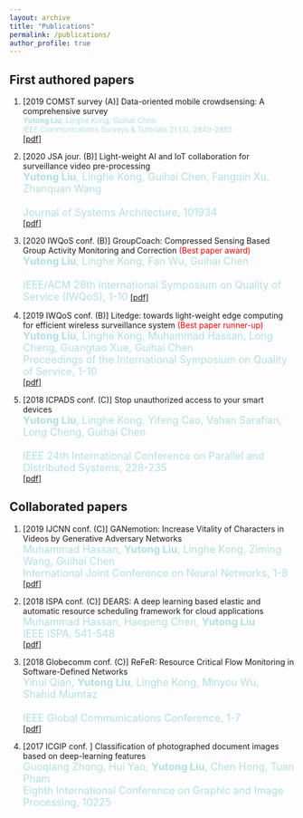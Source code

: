 ```yaml
---
layout: archive
title: "Publications"
permalink: /publications/
author_profile: true
---
```


First authored papers
------
1. \[2019 COMST survey (A)\] Data-oriented mobile crowdsensing: A comprehensive survey  
<font size=2 color=PowderBlue>**Yutong Liu**, Linghe Kong, Guihai Chen<br> 
IEEE Communications Surveys & Tutorials 21 (3), 2849-2885  </font>   
[\[pdf\]](https://isabelleliu630.github.io/isabelleliu.github.io/files/comst.pdf)

2. \[2020 JSA jour. (B)\] Light-weight AI and IoT collaboration for surveillance video pre-processing  
<font size=4 color=PowderBlue>**Yutong Liu**, Linghe Kong, Guihai Chen, Fangqin Xu, Zhanquan Wang<br>   
Journal of Systems Architecture, 101934  </font>   
[\[pdf\]](https://isabelleliu630.github.io/isabelleliu.github.io/files/jsa.pdf)

3. \[2020 IWQoS conf. (B)\] GroupCoach: Compressed Sensing Based Group Activity Monitoring and Correction <font color=red>(Best paper award)</font><br>
<font size=4 color=PowderBlue>**Yutong Liu**, Linghe Kong, Fan Wu, Guihai Chen <br>  
IEEE/ACM 28th International Symposium on Quality of Service (IWQoS), 1-10</font> 
[\[pdf\]](https://isabelleliu630.github.io/isabelleliu.github.io/files/GroupCoach.pdf)

4. \[2019 IWQoS conf. (B)\] Litedge: towards light-weight edge computing for efficient wireless surveillance system <font color=red>(Best paper runner-up)</font> <br>
<font size=4 color=PowderBlue>**Yutong Liu**, Linghe Kong, Muhammad Hassan, Long Cheng, Guangtao Xue, Guihai Chen  <br> 
Proceedings of the International Symposium on Quality of Service, 1-10</font>  
[\[pdf\]](https://isabelleliu630.github.io/isabelleliu.github.io/files/IWQoS2019.pdf)

5. \[2018 ICPADS conf. (C)\] Stop unauthorized access to your smart devices  
<font size=4 color=PowderBlue>**Yutong Liu**, Linghe Kong, Yifeng Cao, Vahan Sarafian, Long Cheng, Guihai Chen <br>  
IEEE 24th International Conference on Parallel and Distributed Systems, 228-235</font>  
[\[pdf\]](https://isabelleliu630.github.io/isabelleliu.github.io/files/icpads.pdf)

Collaborated papers
------
1. \[2019 IJCNN conf. (C)\] GANemotion: Increase Vitality of Characters in Videos by Generative Adversary Networks  
<font size=4 color=PowderBlue>Muhammad Hassan, **Yutong Liu**, Linghe Kong, Ziming Wang, Guihai Chen  <br> 
International Joint Conference on Neural Networks, 1-8</font>  
[\[pdf\]](https://isabelleliu630.github.io/isabelleliu.github.io/files/ijcnn.pdf)

2. \[2018 ISPA conf. (C)\] DEARS: A deep learning based elastic and automatic resource scheduling framework for cloud applications  
<font size=4 color=PowderBlue>Muhammad Hassan, Haopeng Chen, **Yutong Liu**  <br> 
IEEE ISPA, 541-548</font>  
[\[pdf\]](https://isabelleliu630.github.io/isabelleliu.github.io/files/ispa.pdf)

3. \[2018 Globecomm conf. (C)\] ReFeR: Resource Critical Flow Monitoring in Software-Defined Networks  
<font size=4 color=PowderBlue>Yihui Qian, **Yutong Liu**, Linghe Kong, Minyou Wu, Shahid Mumtaz<br>   
IEEE Global Communications Conference, 1-7</font>  
[\[pdf\]](https://isabelleliu630.github.io/isabelleliu.github.io/files/globecomm.pdf)

4. \[2017 ICGIP conf. \] Classification of photographed document images based on deep-learning features  
<font size=4 color=PowderBlue>Guoqiang Zhong, Hui Yao, **Yutong Liu**, Chen Hong, Tuan Pham  <br> 
Eighth International Conference on Graphic and Image Processing, 10225</font>


